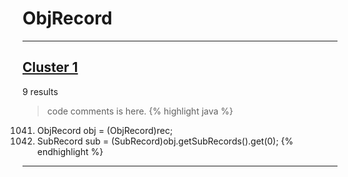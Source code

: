 # ObjRecord

***

## [Cluster 1](./1)
9 results
> code comments is here.
{% highlight java %}
1041. ObjRecord obj = (ObjRecord)rec;
1042. SubRecord sub = (SubRecord)obj.getSubRecords().get(0);
{% endhighlight %}

***

